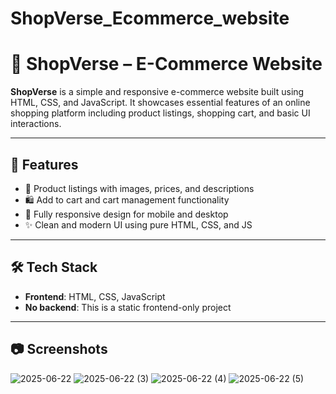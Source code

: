 # ShopVerse_Ecommerce_website

# 🛒 ShopVerse – E-Commerce Website

**ShopVerse** is a simple and responsive e-commerce website built using HTML, CSS, and JavaScript. It showcases essential features of an online shopping platform including product listings, shopping cart, and basic UI interactions.

---

## 🚀 Features

- 🧾 Product listings with images, prices, and descriptions
- 🛍️ Add to cart and cart management functionality
- 📱 Fully responsive design for mobile and desktop
- ✨ Clean and modern UI using pure HTML, CSS, and JS

---

## 🛠️ Tech Stack

- **Frontend**: HTML, CSS, JavaScript  
- **No backend**: This is a static frontend-only project

---
## 📷 Screenshots

![2025-06-22](https://github.com/user-attachments/assets/6b4f6910-8532-428e-a7fd-545d5464a838)
![2025-06-22 (3)](https://github.com/user-attachments/assets/78f8ace2-791d-458f-9d6c-2680e9a2e965)
![2025-06-22 (4)](https://github.com/user-attachments/assets/03b477d3-b44f-4f7b-977d-748e57b55ed0)
![2025-06-22 (5)](https://github.com/user-attachments/assets/91f73efa-aa1d-421f-88d9-03201915ac54)


